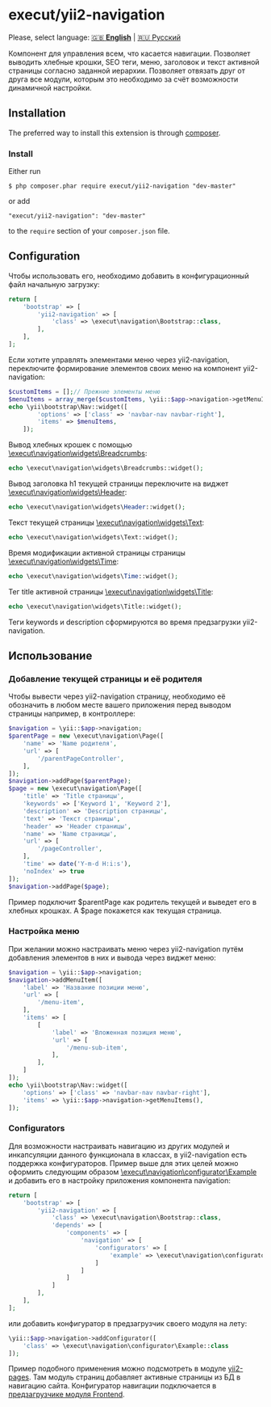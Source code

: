 # execut/yii2-navigation

Please, select language:
[ :uk: **English**](README.md) |
[ :ru: Русский](../guide-ru/README-ru.md)

Компонент для управления всем, что касается навигации. Позволяет выводить хлебные крошки, SEO теги, меню,
заголовок и текст активной страницы согласно заданной иерархии. Позволяет отвязать друг от друга все модули, которым это
 необходимо за счёт возможности динамичной настройки.

## Installation

The preferred way to install this extension is through [composer](http://getcomposer.org/download/).

### Install

Either run

```
$ php composer.phar require execut/yii2-navigation "dev-master"
```

or add

```
"execut/yii2-navigation": "dev-master"
```

to the ```require``` section of your `composer.json` file.

## Configuration

Чтобы использовать его, необходимо добавить в конфигурационный файл начальную загрузку:
```php
return [
    'bootstrap' => [
        'yii2-navigation' => [
            'class' => \execut\navigation\Bootstrap::class,
        ],
    ],
];
```

Если хотите управлять элементами меню через yii2-navigation, переключите формирование элементов своих меню на компонент yii2-navigation:
```php
$customItems = [];// Прежние элементы меню
$menuItems = array_merge($customItems, \yii::$app->navigation->getMenuItems());
echo \yii\bootstrap\Nav::widget([
        'options' => ['class' => 'navbar-nav navbar-right'],
        'items' => $menuItems,
    ]);
```

Вывод хлебных крошек с помощью [\execut\navigation\widgets\Breadcrumbs](https://github.com/execut/yii2-navigation/blob/master/widgets/Breadcrumbs.php):
```php
echo \execut\navigation\widgets\Breadcrumbs::widget();
```

Вывод заголовка h1 текущей страницы переключите на виджет [\execut\navigation\widgets\Header](https://github.com/execut/yii2-navigation/blob/master/widgets/Header.php):
```php
echo \execut\navigation\widgets\Header::widget();
```

Текст текущей страницы [\execut\navigation\widgets\Text](https://github.com/execut/yii2-navigation/blob/master/widgets/Text.php):
```php
echo \execut\navigation\widgets\Text::widget();
```

Время модификации активной страницы страницы [\execut\navigation\widgets\Time](https://github.com/execut/yii2-navigation/blob/master/widgets/Time.php):
```php
echo \execut\navigation\widgets\Time::widget();
```

Тег title активной страницы [\execut\navigation\widgets\Title](https://github.com/execut/yii2-navigation/blob/master/widgets/Title.php):
```php
echo \execut\navigation\widgets\Title::widget();
```

Теги keywords и description сформируются во время предзагрузки yii2-navigation.

## Использование
### Добавление текущей страницы и её родителя
Чтобы вывести через yii2-navigation страницу, необходимо её обозначить в любом месте вашего приложения перед выводом страницы
например, в контроллере:
```php
$navigation = \yii::$app->navigation;
$parentPage = new \execut\navigation\Page([
    'name' => 'Name родителя',
    'url' => [
        '/parentPageController',
    ],
]);
$navigation->addPage($parentPage);
$page = new \execut\navigation\Page([
    'title' => 'Title страницы',
    'keywords' => ['Keyword 1', 'Keyword 2'],
    'description' => 'Description страницы',
    'text' => 'Текст страницы',
    'header' => 'Header страницы',
    'name' => 'Name страницы',
    'url' => [
        '/pageController',
    ],
    'time' => date('Y-m-d H:i:s'),
    'noIndex' => true
]);
$navigation->addPage($page);
```
Пример подключит $parentPage как родитель текущей и выведет его в хлебных крошках. А $page покажется как текущая страница.


### Настройка меню

При желании можно настраивать меню через yii2-navigation путём добавления элементов в них и вывода через виджет меню:
```php
$navigation = \yii::$app->navigation;
$navigation->addMenuItem([
    'label' => 'Название позиции меню',
    'url' => [
        '/menu-item',
    ],
    'items' => [
        [
            'label' => 'Вложенная позиция меню',
            'url' => [
                '/menu-sub-item',
            ],
        ],
    ]
]);
echo \yii\bootstrap\Nav::widget([
    'options' => ['class' => 'navbar-nav navbar-right'],
    'items' => \yii::$app->navigation->getMenuItems(),
]);
```

### Configurators
Для возможности настраивать навигацию из других модулей и инкапсуляции данного функционала в классах, в yii2-navigation есть поддержка
конфигураторов. Пример выше для этих целей можно оформить следующим образом
[\execut\navigation\configurator\Example](https://github.com/execut/yii2-navigation/blob/master/configurator/Example.php)
и добавить его в настройку приложения компонента navigation:
```php
return [
    'bootstrap' => [
        'yii2-navigation' => [
            'class' => \execut\navigation\Bootstrap::class,
            'depends' => [
                'components' => [
                    'navigation' => [
                        'configurators' => [
                            'example' => \execut\navigation\configurator\Example::class
                        ]
                    ]
                ]
            ]
        ],
    ],
];
```
или добавить конфигуратор в предзагрузчик своего модуля на лету:
```php
\yii::$app->navigation->addConfigurator([
    'class' => \execut\navigation\configurator\Example::class
]);
```

Пример подобного применения можно подсмотреть в модуле [yii2-pages](https://github.com/execut/yii2-pages/blob/master/navigation/Configurator.php).
Там модуль страниц добавляет активные страницы из БД в навигацию сайта. Конфигуратор навигации подключается в
[предзагрузчике модуля Frontend](https://github.com/execut/yii2-pages/blob/master/bootstrap/Frontend.php).